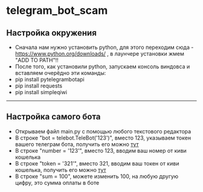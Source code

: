 # telegram_bot_scam
## Настройка окружения
- Сначала нам нужно установить python, для этого переходим сюда - https://www.python.org/downloads/ , в лаунчере установки жмем "ADD TO PATH"!!
- После того, как установили python, запускаем консоль виндовса и вставляем очерёдно эти команды:
- pip install pytelegrambotapi
- pip install requests
- pip install simpleqiwi
***
## Настройка самого бота
- Открываем файл main.py с помощью любого текстового редактора
- В строке "bot = telebot.TeleBot('123')", вместо 123, указываем токен вашего телеграм бота, получить его можно [тут](t.me/BotFather)
- В строке "number = '123'", вместо 123, вводим ваш номер от киви кошелька
- В строке "token = '321'", вместо 321, вводим ваш токен от киви кошелька, получить его можно [тут](qiwi.com/api)
- В строке "sum = 100", можете изменить 100, на любую другую цифру, это сумма оплаты в боте

